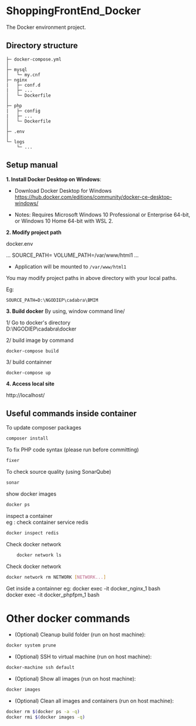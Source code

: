 ShoppingFrontEnd_Docker
===============

The Docker environment project.


## Directory structure
```
├─ docker-compose.yml
│
├─ mysql
│   └─ my.cnf
├─ nginx
|   ├─ conf.d
|   ├─ ...
│   └─ Dockerfile
│
├─ php
|   ├─ config
|   ├─ ...
│   └─ Dockerfile
│
├─ .env
│
└─ logs
    └─ ...
```

## Setup manual
**1. Install Docker Desktop on Windows**:

- Download Docker Desktop for Windows
  https://hub.docker.com/editions/community/docker-ce-desktop-windows/

- Notes: Requires Microsoft Windows 10 Professional or Enterprise 64-bit, or Windows 10 Home 64-bit with WSL 2.

**2. Modify project path**

docker\.env

...
SOURCE_PATH=<SOURCE DIRECTORY>
VOLUME_PATH=/var/www/html1
...

- Application will be mounted to `/var/www/html1`
 
You may modify project paths in above directory with your local paths.

Eg:
```
SOURCE_PATH=D:\NGODIEP\cadabra\BMIM
```
**3. Build docker**
By using, window command line/

1/ Go to docker's directory																					
	D:\NGODIEP\cadabra\docker																				
																						
2/ build image by command																			
																						
	docker-compose build																					
																						
3/  build containner
																						
	docker-compose up																					
																																											

**4. Access local site**

http://localhost/


## Useful commands inside container

To update composer packages
```bash
composer install
```

To fix PHP code syntax (please run before committing)
```bash
fixer
```

To check source quality (using SonarQube)
```bash
sonar
```
show docker images
```bash
docker ps
```									
inspect a container											
eg : check container service redis										
```bash
docker inspect redis
```	
Check docker network
```bash
	docker network ls										
```

Check docker network
```bash
docker network rm NETWORK [NETWORK...]											
```

Get inside a containner
eg:
    docker exec -it docker_nginx_1 bash										
	docker exec -it docker_phpfpm_1 bash										
 
Other docker commands
=====================
- (Optional) Cleanup build folder (run on host machine):
```bash
docker system prune
```

- (Optional) SSH to virtual machine (run on host machine):
```bash
docker-machine ssh default
```

- (Optional) Show all images (run on host machine):
```bash
docker images
```

- (Optional) Clean all images and containers (run on host machine):
```bash
docker rm $(docker ps -a -q)
docker rmi $(docker images -q)
```
